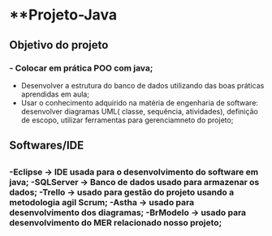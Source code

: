 # **Projeto-Java

## Objetivo do projeto 
### - Colocar em prática POO com java;
- Desenvolver a estrutura do banco de dados utilizando das boas práticas aprendidas em aula;
- Usar o conhecimento adquirido na matéria de engenharia de software: desenvolver diagramas UML( classe, sequência, atividades), definição de escopo, utilizar 
ferramentas para gerenciamneto do projeto; <h3>

<h2> Softwares/IDE <h2>
<h3>-Eclipse -> IDE usada para o desenvolvimento do software em java;
-SQLServer -> Banco de dados usado para armazenar os dados;
-Trello -> usado para gestão do projeto usando a metodologia agil Scrum;
-Astha -> usado para desenvolvimento dos diagramas;
-BrModelo -> usado para desenvolvimento do MER relacionado nosso projeto;<h3>
